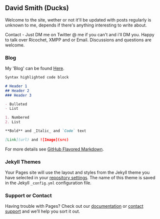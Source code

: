 ## David Smith (Ducks)

Welcome to the site, wether or not it'll be updated with posts regularly is unknown to me, depends if there's anything interesting to write about. 

Contact - Just DM me on Twitter @ me if you can't and i'll DM you. Happy to talk over Ricochet, XMPP and or Email. Discussions and questions are welcome.

### Blog

My 'Blog' can be found [Here](http://ihackedyour.webcam/). 

```markdown
Syntax highlighted code block

# Header 1
## Header 2
### Header 3

- Bulleted
- List

1. Numbered
2. List

**Bold** and _Italic_ and `Code` text

[Link](url) and ![Image](src)
```

For more details see [GitHub Flavored Markdown](https://guides.github.com/features/mastering-markdown/).

### Jekyll Themes

Your Pages site will use the layout and styles from the Jekyll theme you have selected in your [repository settings](https://github.com/DavidSmithCode/davidsmithcode.github.io/settings). The name of this theme is saved in the Jekyll `_config.yml` configuration file.

### Support or Contact

Having trouble with Pages? Check out our [documentation](https://help.github.com/categories/github-pages-basics/) or [contact support](https://github.com/contact) and we’ll help you sort it out.
